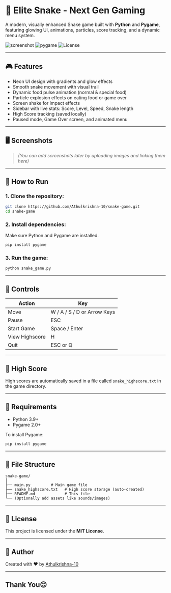 
# 🐍 Elite Snake - Next Gen Gaming

A modern, visually enhanced Snake game built with **Python** and **Pygame**, featuring glowing UI, animations, particles, score tracking, and a dynamic menu system.

![screenshot](https://img.shields.io/badge/Python-3.9%2B-blue?style=for-the-badge)
![pygame](https://img.shields.io/badge/Pygame-2.0%2B-green?style=for-the-badge)
![License](https://img.shields.io/badge/License-MIT-yellow.svg?style=for-the-badge)

---

## 🎮 Features

- Neon UI design with gradients and glow effects
- Smooth snake movement with visual trail
- Dynamic food pulse animation (normal & special food)
- Particle explosion effects on eating food or game over
- Screen shake for impact effects
- Sidebar with live stats: Score, Level, Speed, Snake length
- High Score tracking (saved locally)
- Paused mode, Game Over screen, and animated menu

---

## 🖥️ Screenshots

> *(You can add screenshots later by uploading images and linking them here)*

---

## 🚀 How to Run

### 1. Clone the repository:

```bash
git clone https://github.com/Athulkrishna-10/snake-game.git
cd snake-game
````

### 2. Install dependencies:

Make sure Python and Pygame are installed.

```bash
pip install pygame
```

### 3. Run the game:

```bash
python snake_game.py
```

---

## 🎯 Controls

| Action         | Key                         |
| -------------- | --------------------------- |
| Move           | W / A / S / D or Arrow Keys |
| Pause          | ESC                         |
| Start Game     | Space / Enter               |
| View Highscore | H                           |
| Quit           | ESC or Q                    |

---

## 💾 High Score

High scores are automatically saved in a file called `snake_highscore.txt` in the game directory.

---

## 🧪 Requirements

* Python 3.9+
* Pygame 2.0+

To install Pygame:

```bash
pip install pygame
```

---

## 📁 File Structure

```
snake-game/
│
├── main.py         # Main game file
├── snake_highscore.txt   # High score storage (auto-created)
├── README.md             # This file
└── (Optionally add assets like sounds/images)
```

---

## 📄 License

This project is licensed under the **MIT License**.

---

## 🙌 Author

Created with ❤️ by [Athulkrishna-10](https://github.com/Athulkrishna-10)

---



## Thank You😊

